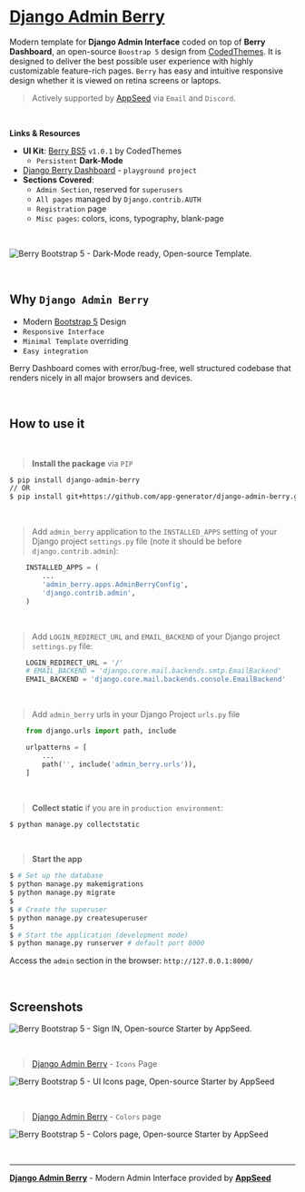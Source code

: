 # [Django Admin Berry](https://github.com/app-generator/django-admin-berry)

Modern template for **Django Admin Interface** coded on top of **Berry Dashboard**, an open-source `Boostrap 5` design from [CodedThemes](https://codedthemes.com/?ref=appseed). It is designed to deliver the best possible user experience with highly customizable feature-rich pages. `Berry` has easy and intuitive responsive design whether it is viewed on retina screens or laptops.

> Actively supported by [AppSeed](https://appseed.us/) via `Email` and `Discord`.

<br>

**Links & Resources**

- **UI Kit**: [Berry BS5](https://github.com/app-generator/cth-berry-bootstrap5) `v1.0.1` by CodedThemes
  - `Persistent` **Dark-Mode**
- [Django Berry Dashboard](https://github.com/app-generator/django-berry-dashboard) - `playground project`
- **Sections Covered**: 
  - `Admin Section`, reserved for `superusers`
  - `All pages` managed by `Django.contrib.AUTH`
  - `Registration` page
  - `Misc pages`: colors, icons, typography, blank-page 

<br />

![Berry Bootstrap 5 - Dark-Mode ready, Open-source Template.](https://user-images.githubusercontent.com/51070104/207091062-e805b36c-663a-4a01-acb8-9c55ab914f4f.jpg)

<br />

## Why `Django Admin Berry`

- Modern [Bootstrap 5](https://www.admin-dashboards.com/bootstrap-5-templates/) Design
- `Responsive Interface`
- `Minimal Template` overriding
- `Easy integration`

Berry Dashboard comes with error/bug-free, well structured codebase that renders nicely in all major browsers and devices. 

<br />

## How to use it

<br />

> **Install the package** via `PIP` 

```bash
$ pip install django-admin-berry
// OR
$ pip install git+https://github.com/app-generator/django-admin-berry.git
```

<br />

> Add `admin_berry` application to the `INSTALLED_APPS` setting of your Django project `settings.py` file (note it should be before `django.contrib.admin`):

```python
    INSTALLED_APPS = (
        ...
        'admin_berry.apps.AdminBerryConfig',
        'django.contrib.admin',
    )
```

<br />

> Add `LOGIN_REDIRECT_URL` and `EMAIL_BACKEND` of your Django project `settings.py` file:

```python
    LOGIN_REDIRECT_URL = '/'
    # EMAIL_BACKEND = 'django.core.mail.backends.smtp.EmailBackend'
    EMAIL_BACKEND = 'django.core.mail.backends.console.EmailBackend'
```

<br />

> Add `admin_berry` urls in your Django Project `urls.py` file

```python
    from django.urls import path, include

    urlpatterns = [
        ...
        path('', include('admin_berry.urls')),
    ]
```

<br />

> **Collect static** if you are in `production environment`:

```bash
$ python manage.py collectstatic
```

<br />

> **Start the app**

```bash
$ # Set up the database
$ python manage.py makemigrations
$ python manage.py migrate
$
$ # Create the superuser
$ python manage.py createsuperuser
$
$ # Start the application (development mode)
$ python manage.py runserver # default port 8000
```

Access the `admin` section in the browser: `http://127.0.0.1:8000/`

<br />

## Screenshots

![Berry Bootstrap 5 - Sign IN, Open-source Starter by AppSeed.](https://user-images.githubusercontent.com/51070104/207091198-2753246e-3d65-4aac-96de-0598a9a94788.jpg)

<br />

> [Django Admin Berry](https://github.com/app-generator/django-admin-berry) - `Icons` Page

![Berry Bootstrap 5 - UI Icons page, Open-source Starter by AppSeed](https://user-images.githubusercontent.com/51070104/207091655-d5005e08-7ea0-4367-ab3a-2cd16934d2fd.jpg)

<br />

> [Django Admin Berry](https://github.com/app-generator/django-admin-berry) - `Colors` page

![Berry Bootstrap 5 - Colors page, Open-source Starter by AppSeed](https://user-images.githubusercontent.com/51070104/207091441-942be542-2794-4bdb-a51d-85c75b5bc692.jpg)

<br />

---
**[Django Admin Berry](https://github.com/app-generator/django-admin-berry)** - Modern Admin Interface provided by **[AppSeed](https://appseed.us/)**

